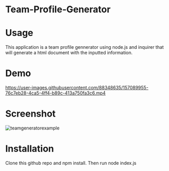 # Team-Profile-Generator


# Usage
This application is a team profile gennerator using node.js and inquirer that will generate a html document with the inputted information. 

# Demo
https://user-images.githubusercontent.com/88348635/157089955-76c7eb28-4ca5-4ff4-b89c-413a750fa3c6.mp4

# Screenshot
![teamgeneratorexample](https://user-images.githubusercontent.com/88348635/157089380-89ed84fb-02fe-4971-869b-7617c9f293d1.jpg)

# Installation
Clone this github repo and npm install. Then run node index.js
